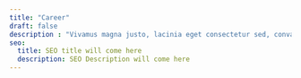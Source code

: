 ```yaml
---
title: "Career"
draft: false
description : "Vivamus magna justo, lacinia eget consectetur sed, convallis at tellus. Vivamus magna justo, lacinia eget consectetur sed, convallis at tellus. Cras ultricies ligula sed magna dictum porta."
seo:
  title: SEO title will come here
  description: SEO Description will come here
---
```


